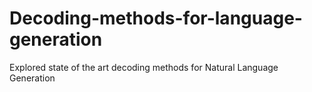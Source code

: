 # Decoding-methods-for-language-generation
Explored state of the art decoding methods for Natural Language Generation
